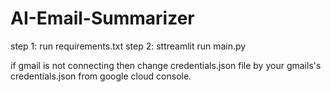 # AI-Email-Summarizer

step 1: run requirements.txt 
step 2: sttreamlit run main.py

if gmail is not connecting then change credentials.json file by your gmails's credentials.json from google cloud console.
 
